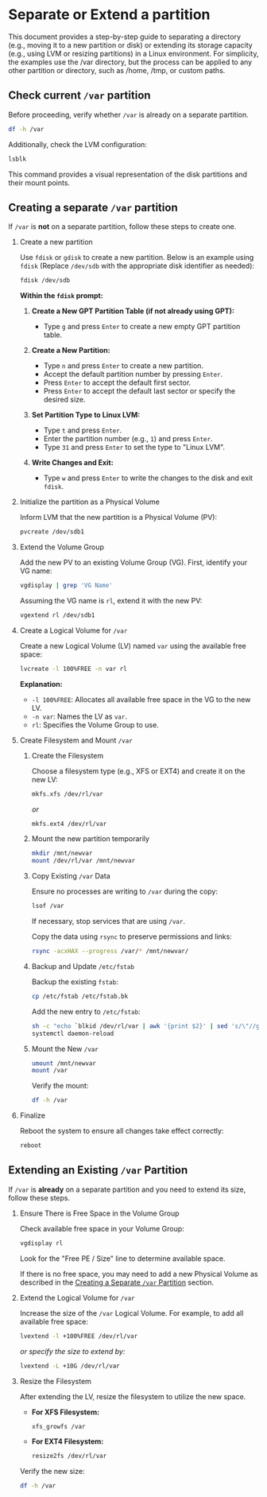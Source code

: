 # Separate or Extend a partition

This document provides a step-by-step guide to separating a directory (e.g., moving it to a new partition or disk) or extending its storage capacity (e.g., using LVM or resizing partitions) in a Linux environment. For simplicity, the examples use the /var directory, but the process can be applied to any other partition or directory, such as /home, /tmp, or custom paths.

## Check current `/var` partition

Before proceeding, verify whether `/var` is already on a separate partition.

```bash
df -h /var
```

Additionally, check the LVM configuration:

```bash
lsblk
```

This command provides a visual representation of the disk partitions and their mount points.

## Creating a separate `/var` partition

If `/var` is **not** on a separate partition, follow these steps to create one.

1. Create a new partition

   Use `fdisk` or `gdisk` to create a new partition. Below is an example using `fdisk` (Replace `/dev/sdb` with the appropriate disk identifier as needed):

   ```bash
   fdisk /dev/sdb
   ```

   **Within the `fdisk` prompt:**

   1. **Create a New GPT Partition Table (if not already using GPT):**

      - Type `g` and press `Enter` to create a new empty GPT partition table.

   2. **Create a New Partition:**

      - Type `n` and press `Enter` to create a new partition.
      - Accept the default partition number by pressing `Enter`.
      - Press `Enter` to accept the default first sector.
      - Press `Enter` to accept the default last sector or specify the desired size.

   3. **Set Partition Type to Linux LVM:**

      - Type `t` and press `Enter`.
      - Enter the partition number (e.g., `1`) and press `Enter`.
      - Type `31` and press `Enter` to set the type to "Linux LVM".

   4. **Write Changes and Exit:**
      - Type `w` and press `Enter` to write the changes to the disk and exit `fdisk`.

1. Initialize the partition as a Physical Volume

   Inform LVM that the new partition is a Physical Volume (PV):

   ```bash
   pvcreate /dev/sdb1
   ```

1. Extend the Volume Group

   Add the new PV to an existing Volume Group (VG). First, identify your VG name:

   ```bash
   vgdisplay | grep 'VG Name'
   ```

   Assuming the VG name is `rl`, extend it with the new PV:

   ```bash
   vgextend rl /dev/sdb1
   ```

1. Create a Logical Volume for `/var`

   Create a new Logical Volume (LV) named `var` using the available free space:

   ```bash
   lvcreate -l 100%FREE -n var rl
   ```

   **Explanation:**

   - `-l 100%FREE`: Allocates all available free space in the VG to the new LV.
   - `-n var`: Names the LV as `var`.
   - `rl`: Specifies the Volume Group to use.

1. Create Filesystem and Mount `/var`

   1. Create the Filesystem

      Choose a filesystem type (e.g., XFS or EXT4) and create it on the new LV:

      ```bash
      mkfs.xfs /dev/rl/var
      ```

      _or_

      ```bash
      mkfs.ext4 /dev/rl/var
      ```

   1. Mount the new partition temporarily

      ```bash
      mkdir /mnt/newvar
      mount /dev/rl/var /mnt/newvar
      ```

   1. Copy Existing `/var` Data

      Ensure no processes are writing to `/var` during the copy:

      ```bash
      lsof /var
      ```

      If necessary, stop services that are using `/var`.

      Copy the data using `rsync` to preserve permissions and links:

      ```bash
      rsync -acxHAX --progress /var/* /mnt/newvar/
      ```

   1. Backup and Update `/etc/fstab`

      Backup the existing `fstab`:

      ```bash
      cp /etc/fstab /etc/fstab.bk
      ```

      Add the new entry to `/etc/fstab`:

      ```bash
      sh -c "echo `blkid /dev/rl/var | awk '{print $2}' | sed 's/\"//g'` /var xfs defaults 0 0 >> /etc/fstab"
      systemctl daemon-reload
      ```

   1. Mount the New `/var`

      ```bash
      umount /mnt/newvar
      mount /var
      ```

      Verify the mount:

      ```bash
      df -h /var
      ```

1. Finalize

   Reboot the system to ensure all changes take effect correctly:

   ```bash
   reboot
   ```

## Extending an Existing `/var` Partition

If `/var` is **already** on a separate partition and you need to extend its size, follow these steps.

1. Ensure There is Free Space in the Volume Group

   Check available free space in your Volume Group:

   ```bash
   vgdisplay rl
   ```

   Look for the "Free PE / Size" line to determine available space.

   If there is no free space, you may need to add a new Physical Volume as described in the [Creating a Separate `/var` Partition](#creating-a-separate-var-partition) section.

1. Extend the Logical Volume for `/var`

   Increase the size of the `/var` Logical Volume. For example, to add all available free space:

   ```bash
   lvextend -l +100%FREE /dev/rl/var
   ```

   _or specify the size to extend by:_

   ```bash
   lvextend -L +10G /dev/rl/var
   ```

1. Resize the Filesystem

   After extending the LV, resize the filesystem to utilize the new space.

   - **For XFS Filesystem:**

     ```bash
     xfs_growfs /var
     ```

   - **For EXT4 Filesystem:**

     ```bash
     resize2fs /dev/rl/var
     ```

   Verify the new size:

   ```bash
   df -h /var
   ```

